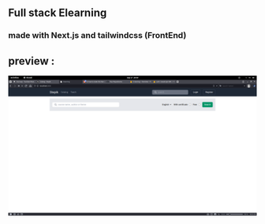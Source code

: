 ## Full stack Elearning

### made with Next.js and tailwindcss (FrontEnd)

## preview :

![ preview](public/preview.png)